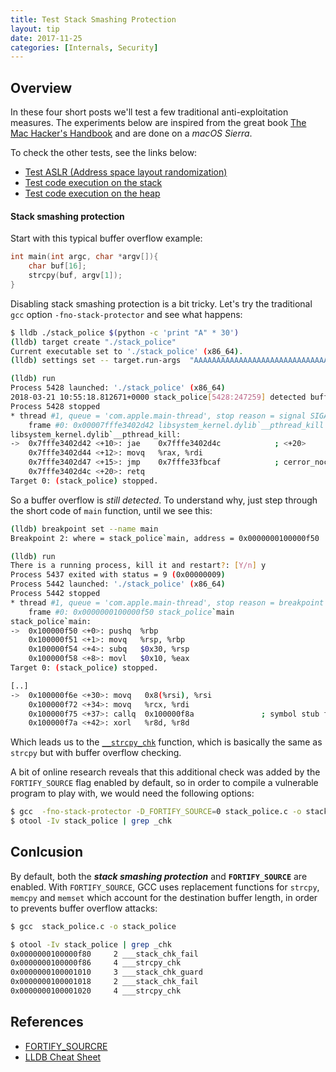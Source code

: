 ```yaml
---
title: Test Stack Smashing Protection
layout: tip
date: 2017-11-25
categories: [Internals, Security]
---
```


## Overview

In these four short posts we'll test a few traditional anti-exploitation measures. The experiments below are inspired from the great book [The Mac Hacker's Handbook](https://www.amazon.co.uk/Mac-Hackers-Handbook-Charlie-Miller/dp/0470395362) and are done on a _macOS Sierra_.

To check the other tests, see the links below:
* [Test ASLR (Address space layout randomization)](http://craftware.xyz/tips/Test-ASLR.html)
* [Test code execution on the stack](http://craftware.xyz/tips/Stack-exec.html)
* [Test code execution on the heap](http://craftware.xyz/tips/Heap-exec.html)

#### Stack smashing protection

Start with this typical buffer overflow example:

```c
int main(int argc, char *argv[]){
    char buf[16];
    strcpy(buf, argv[1]);
}
```

Disabling stack smashing protection is a bit tricky. Let's try the traditional ```gcc``` option ```-fno-stack-protector``` and see what happens:

```bash
$ lldb ./stack_police $(python -c 'print "A" * 30')
(lldb) target create "./stack_police"
Current executable set to './stack_police' (x86_64).
(lldb) settings set -- target.run-args  "AAAAAAAAAAAAAAAAAAAAAAAAAAAAAA"

(lldb) run
Process 5428 launched: './stack_police' (x86_64)
2018-03-21 10:55:18.812671+0000 stack_police[5428:247259] detected buffer overflow
Process 5428 stopped
* thread #1, queue = 'com.apple.main-thread', stop reason = signal SIGABRT
    frame #0: 0x00007fffe3402d42 libsystem_kernel.dylib`__pthread_kill + 10
libsystem_kernel.dylib`__pthread_kill:
->  0x7fffe3402d42 <+10>: jae    0x7fffe3402d4c            ; <+20>
    0x7fffe3402d44 <+12>: movq   %rax, %rdi
    0x7fffe3402d47 <+15>: jmp    0x7fffe33fbcaf            ; cerror_nocancel
    0x7fffe3402d4c <+20>: retq
Target 0: (stack_police) stopped.
```

So a buffer overflow is _still detected_. To understand why, just step through the short code of ```main``` function, until we see this:

```bash
(lldb) breakpoint set --name main
Breakpoint 2: where = stack_police`main, address = 0x0000000100000f50

(lldb) run
There is a running process, kill it and restart?: [Y/n] y
Process 5437 exited with status = 9 (0x00000009)
Process 5442 launched: './stack_police' (x86_64)
Process 5442 stopped
* thread #1, queue = 'com.apple.main-thread', stop reason = breakpoint 2.1
    frame #0: 0x0000000100000f50 stack_police`main
stack_police`main:
->  0x100000f50 <+0>: pushq  %rbp
    0x100000f51 <+1>: movq   %rsp, %rbp
    0x100000f54 <+4>: subq   $0x30, %rsp
    0x100000f58 <+8>: movl   $0x10, %eax
Target 0: (stack_police) stopped.

[..]
->  0x100000f6e <+30>: movq   0x8(%rsi), %rsi
    0x100000f72 <+34>: movq   %rcx, %rdi
    0x100000f75 <+37>: callq  0x100000f8a               ; symbol stub for: __strcpy_chk
    0x100000f7a <+42>: xorl   %r8d, %r8d
```

Which leads us to the [```__strcpy_chk```](http://refspecs.linuxbase.org/LSB_4.1.0/LSB-Core-generic/LSB-Core-generic/libc---strcpy-chk-1.html) function, which is basically the same as ```strcpy``` but with buffer overflow checking. 

A bit of online research reveals that this additional check was added by the ```FORTIFY_SOURCE``` flag enabled by default, so in order to compile a vulnerable program to play with, we would need the following options:

```bash
$ gcc  -fno-stack-protector -D_FORTIFY_SOURCE=0 stack_police.c -o stack_police
$ otool -Iv stack_police | grep _chk
```

## Conlcusion

By default, both the **_stack smashing protection_** and **```FORTIFY_SOURCE```** are enabled. With ```FORTIFY_SOURCE```, GCC uses replacement functions for ```strcpy```, ```memcpy``` and ```memset``` which account for the destination buffer length, in order to prevents buffer overflow attacks:

```bash
$ gcc  stack_police.c -o stack_police

$ otool -Iv stack_police | grep _chk
0x0000000100000f80     2 ___stack_chk_fail
0x0000000100000f86     4 ___strcpy_chk
0x0000000100001010     3 ___stack_chk_guard
0x0000000100001018     2 ___stack_chk_fail
0x0000000100001020     4 ___strcpy_chk
```

## References
* [FORTIFY_SOURCRE](https://idea.popcount.org/2013-08-15-fortify_source/)
* [LLDB Cheat Sheet](https://www.nesono.com/sites/default/files/lldb%20cheat%20sheet.pdf)
